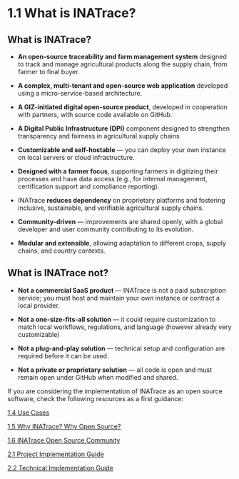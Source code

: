 # 1.1 What is INATrace?

## **What is INATrace?**

- **An open-source traceability and farm management system** designed to track and manage agricultural products along the supply chain, from farmer to final buyer.

- **A complex, multi-tenant and open-source web application** developed using a micro-service-based architecture. 

- **A GIZ-initiated digital open-source product**, developed in cooperation with partners, with source code available on GitHub.

- **A Digital Public Infrastructure (DPI)** component designed to strengthen transparency and fairness in agricultural supply chains

 - **Customizable and self-hostable** — you can deploy your own instance on local servers or cloud infrastructure.

 - **Designed with a farmer focus**, supporting farmers in digitizing their processes and have data access (e.g., for internal management, certification support and compliance reporting).

- INATrace **reduces dependency** on proprietary platforms and fostering inclusive, sustainable, and verifiable agricultural supply chains.

- **Community-driven** — improvements are shared openly, with a global developer and user community contributing to its evolution.

- **Modular and extensible**, allowing adaptation to different crops, supply chains, and country contexts.

## **What is INATrace not?**

- **Not a commercial SaaS product** — INATrace is not a paid subscription service; you must host and maintain your own instance or contract a local provider.

- **Not a one-size-fits-all solution** — it could require customization to match local workflows, regulations, and language (however already very customizable)

- **Not a plug-and-play solution** — technical setup and configuration are required before it can be used.

- **Not a private or proprietary solution** — all code is open and must remain open under GitHub when modified and shared.


If you are considering the implementation of INATrace as an open source software, check the following resources as a first guidance:

[1.4 Use Cases](1.4_Use_Cases.md)

[1.5 Why INATrace? Why Open Source?](1.5_Why_INATrace_Why_Open_Source.md)

[1.6 INATrace Open Source Community](1.6_INATrace_Open_Source_Community.md)

[2.1 Project Implementation Guide](2.1_Project_Implementation_Guide.md)

[2.2 Technical Implementation Guide](2.2_Technical_Implementation_Guide.md)

